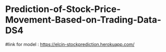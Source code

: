 # Prediction-of-Stock-Price-Movement-Based-on-Trading-Data-DS4

#link for model : https://elcin-stockprediction.herokuapp.com/
